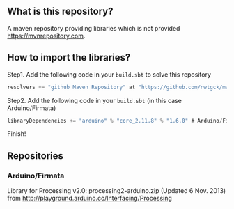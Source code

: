 ## What is this repository? ##

A maven repository providing libraries which is not provided https://mvnrepository.com.

## How to import the libraries? ##

Step1. Add the following code in your `build.sbt` to solve this repository

```scala
resolvers += "github Maven Repository" at "https://github.com/nwtgck/maven/raw/master"
```

Step2. Add the following code in your `build.sbt` (in this case Arduino/Firmata)

```scala
libraryDependencies += "arduino" % "core_2.11.8" % "1.6.0" # Arduino/Firmata
```

Finish!

## Repositories ##

###  Arduino/Firmata ###

Library for Processing v2.0: processing2-arduino.zip (Updated 6 Nov. 2013) 
from http://playground.arduino.cc/Interfacing/Processing
